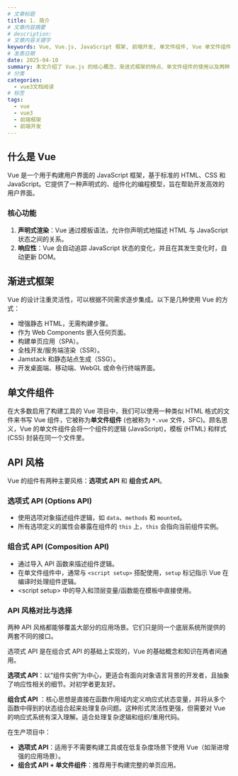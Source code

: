 ```yaml
---
# 文章标题
title: 1. 简介
# 文章内容摘要
# description:
# 文章内容关键字
keywords: Vue, Vue.js, JavaScript 框架, 前端开发, 单文件组件, Vue 单文件组件, 选项式 API, 组合式 API, Composition API, Options API, 响应式系统, 渐进式框架, Vue 入门, Vue 教程, Vue 组件化开发, Vue 声明式渲染
# 发表日期
date: 2025-04-10
summary: 本文介绍了 Vue.js 的核心概念、渐进式框架的特点、单文件组件的使用以及两种 API 风格的对比与选择。
# 分类
categories:
  - vue3文档阅读
# 标签
tags:
  - vue
  - vue3
  - 前端框架
  - 前端开发
---
```


## 什么是 Vue

Vue 是一个用于构建用户界面的 JavaScript 框架，基于标准的 HTML、CSS 和 JavaScript。它提供了一种声明式的、组件化的编程模型，旨在帮助开发高效的用户界面。

### 核心功能

1. **声明式渲染**：Vue 通过模板语法，允许你声明式地描述 HTML 与 JavaScript 状态之间的关系。
2. **响应性**：Vue 会自动追踪 JavaScript 状态的变化，并且在其发生变化时，自动更新 DOM。

## 渐进式框架

Vue 的设计注重灵活性，可以根据不同需求逐步集成。以下是几种使用 Vue 的方式：

- 增强静态 HTML，无需构建步骤。
- 作为 Web Components 嵌入任何页面。
- 构建单页应用（SPA）。
- 全栈开发/服务端渲染（SSR）。
- Jamstack 和静态站点生成（SSG）。
- 开发桌面端、移动端、WebGL 或命令行终端界面。

## 单文件组件

在大多数启用了构建工具的 Vue 项目中，我们可以使用一种类似 HTML 格式的文件来书写 Vue 组件，它被称为**单文件组件** (也被称为 `*.vue` 文件，SFC)。顾名思义，Vue 的单文件组件会将一个组件的逻辑 (JavaScript)，模板 (HTML) 和样式 (CSS) 封装在同一个文件里。

## API 风格

Vue 的组件有两种主要风格：**选项式 API** 和 **组合式 API**。

### 选项式 API (Options API)

- 使用选项对象描述组件逻辑，如 `data`、`methods` 和 `mounted`。
- 所有选项定义的属性会暴露在组件的 `this` 上，`this` 会指向当前组件实例。

### 组合式 API (Composition API)

- 通过导入 API 函数来描述组件逻辑。
- 在单文件组件中，通常与 `<script setup>` 搭配使用，`setup` 标记指示 Vue 在编译时处理组件逻辑。
- \<script setup> 中的导入和顶层变量/函数能在模板中直接使用。

### API 风格对比与选择

两种 API 风格都能够覆盖大部分的应用场景。它们只是同一个底层系统所提供的两套不同的接口。

选项式 API 是在组合式 API 的基础上实现的，Vue 的基础概念和知识在两者间通用。

**选项式 API**：以“组件实例”为中心，更适合有面向对象语言背景的开发者，且抽象了响应性相关的细节。对初学者更友好。

**组合式 API** ：核心思想是直接在函数作用域内定义响应式状态变量，并将从多个函数中得到的状态组合起来处理复杂问题。这种形式灵活性更强，但需要对 Vue 的响应式系统有深入理解。适合处理复杂逻辑和组织/重用代码。

在生产项目中：

- **选项式 API**：适用于不需要构建工具或在低复杂度场景下使用 Vue（如渐进增强的应用场景）。
- **组合式 API + 单文件组件**：推荐用于构建完整的单页应用。
